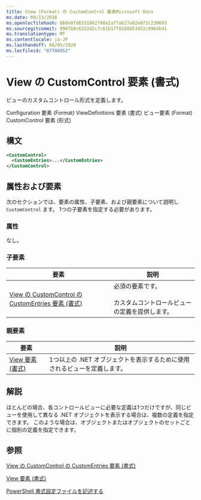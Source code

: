 ```yaml
---
title: View (Format) の CustomControl 要素Microsoft Docs
ms.date: 09/13/2016
ms.openlocfilehash: 660e8fd6531862790a2af7ab27a82e073c230693
ms.sourcegitcommit: 0907b8c6322d2c7c61b17f8168d53452c8964b41
ms.translationtype: MT
ms.contentlocale: ja-JP
ms.lasthandoff: 08/05/2020
ms.locfileid: "87786052"
---
```

# <a name="customcontrol-element-for-view-format"></a>View の CustomControl 要素 (書式)

ビューのカスタムコントロール形式を定義します。

Configuration 要素 (Format) ViewDefinitions 要素 (書式) ビュー要素 (Format) CustomControl 要素 (形式)

## <a name="syntax"></a>構文

```xml
<CustomControl>
  <CustomEntries>...</CustomEntries>
</CustomControl>
```

## <a name="attributes-and-elements"></a>属性および要素

次のセクションでは、要素の属性、子要素、および親要素について説明し `CustomControl` ます。 1つの子要素を指定する必要があります。

### <a name="attributes"></a>属性

なし。

### <a name="child-elements"></a>子要素

|要素|説明|
|-------------|-----------------|
|[View の CustomControl の CustomEntries 要素 (書式)](./customentries-element-for-customcontrol-for-view-format.md)|必須の要素です。<br /><br /> カスタムコントロールビューの定義を提供します。|

### <a name="parent-elements"></a>親要素

|要素|説明|
|-------------|-----------------|
|[View 要素 (書式)](./view-element-format.md)|1つ以上の .NET オブジェクトを表示するために使用されるビューを定義します。|

## <a name="remarks"></a>解説

ほとんどの場合、各コントロールビューに必要な定義は1つだけですが、同じビューを使用して異なる .NET オブジェクトを表示する場合は、複数の定義を指定できます。 このような場合は、オブジェクトまたはオブジェクトのセットごとに個別の定義を指定できます。

## <a name="see-also"></a>参照

[View の CustomControl の CustomEntries 要素 (書式)](./customentries-element-for-customcontrol-for-view-format.md)

[View 要素 (書式)](./view-element-format.md)

[PowerShell 書式設定ファイルを記述する](./writing-a-powershell-formatting-file.md)
